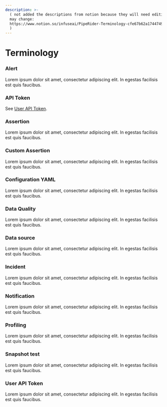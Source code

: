 ```yaml
---
description: >-
  ( not added the descriptions from notion because they will need editing and
  may change:
  https://www.notion.so/infuseai/PipeRider-Terminology-cfe67b62a1744749adcd4b340aec61ff
  )
---
```


# Terminology

### Alert

Lorem ipsum dolor sit amet, consectetur adipiscing elit. In egestas facilisis est quis faucibus.

### API Token

See [User API Token](terminology.md#user-api-token).

### Assertion

Lorem ipsum dolor sit amet, consectetur adipiscing elit. In egestas facilisis est quis faucibus.

### Custom Assertion

Lorem ipsum dolor sit amet, consectetur adipiscing elit. In egestas facilisis est quis faucibus.

### Configuration YAML

Lorem ipsum dolor sit amet, consectetur adipiscing elit. In egestas facilisis est quis faucibus.

### Data Quality

Lorem ipsum dolor sit amet, consectetur adipiscing elit. In egestas facilisis est quis faucibus.

### Data source

Lorem ipsum dolor sit amet, consectetur adipiscing elit. In egestas facilisis est quis faucibus.

### Incident

Lorem ipsum dolor sit amet, consectetur adipiscing elit. In egestas facilisis est quis faucibus.

### Notification

Lorem ipsum dolor sit amet, consectetur adipiscing elit. In egestas facilisis est quis faucibus.

### Profiling

Lorem ipsum dolor sit amet, consectetur adipiscing elit. In egestas facilisis est quis faucibus.

### Snapshot test

Lorem ipsum dolor sit amet, consectetur adipiscing elit. In egestas facilisis est quis faucibus.

### User API Token

Lorem ipsum dolor sit amet, consectetur adipiscing elit. In egestas facilisis est quis faucibus.



##
